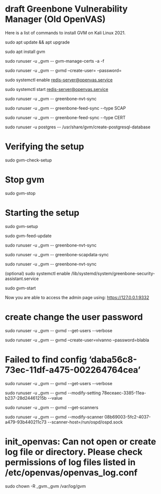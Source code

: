 # draft Greenbone Vulnerability Manager (Old OpenVAS)

Here is a list of commands to install GVM on Kali Linux 2021. 

 sudo apt update && apt upgrade 

 sudo apt install gvm

 sudo runuser -u _gvm -- gvm-manage-certs -a -f

 sudo runuser -u _gvm -- gvmd –create-user=<UserName> –password=<Password>

 sudo systemctl enable redis-server@openvas.service
 
 sudo systemctl start redis-server@openvas.service

 sudo runuser -u _gvm -- greenbone-nvt-sync
 
 sudo runuser -u _gvm -- greenbone-feed-sync --type SCAP
 
 sudo runuser -u _gvm -- greenbone-feed-sync --type CERT
 
 sudo runuser -u postgres -- /usr/share/gvm/create-postgresql-database

# Verifying the setup

sudo gvm-check-setup 
 
# Stop gvm

sudo gvm-stop 

# Starting the setup

 sudo gvm-setup

 sudo gvm-feed-update
 
 sudo runuser -u _gvm -- greenbone-nvt-sync
 
 sudo runuser -u _gvm -- greenbone-scapdata-sync
 
 sudo runuser -u _gvm -- greenbone-nvt-sync

 (optional) sudo systemctl enable /lib/systemd/system/greenbone-security-assistant.service

 sudo gvm-start

Now you are able to access the admin page using: https://127.0.0.1:9332
  
# create change the user password

 sudo runuser -u _gvm -- gvmd --get-users --verbose
 
 sudo runuser -u _gvm -- gvmd –create-user=vivanno –password=blabla
  
# Failed to find config ‘daba56c8-73ec-11df-a475-002264764cea’

 sudo runuser -u _gvm -- gvmd --get-users --verbose
 
 sudo runuser -u _gvm -- gvmd --modify-setting 78eceaec-3385-11ea-b237-28d24461215b --value <USER-UUID>
 
 sudo runuser -u _gvm -- gvmd --get-scanners
 
 sudo runuser -u _gvm -- gvmd --modify-scanner 08b69003-5fc2-4037-a479-93b440211c73 --scanner-host=/run/ospd/ospd.sock

 # init_openvas: Can not open or create log file or directory. Please check permissions of log files listed in /etc/openvas/openvas_log.conf
 
 sudo chown -R _gvm._gvm /var/log/gvm
